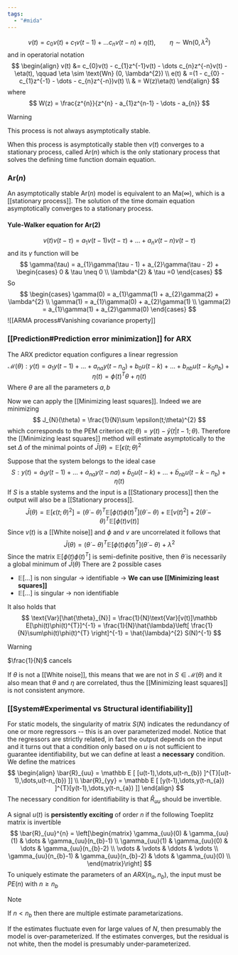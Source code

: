 ```yaml
---
tags:
  - "#mida"
---
```

$$
v(t) = c_{0}v(t) + c_{1}v(t-1) + \dots c_{n}v(t-n) + \eta(t), \qquad \eta \sim \text{Wn} (0, \lambda^{2})
$$
and in operatorial notation
$$
\begin{align}
v(t) &= c_{0}v(t) - c_{1}z^{-1}v(t) - \dots c_{n}z^{-n}v(t) - \eta(t), \qquad \eta \sim \text{Wn} (0, \lambda^{2}) \\
e(t) & =(1 - c_{0} - c_{1}z^{-1} - \dots - c_{n}z^{-n})v(t) \\
	 & = W(z)\eta(t)
\end{align}
$$
where
$$
W(z) = \frac{z^{n}}{z^{n} - a_{1}z^{n-1} - \dots - a_{n}}
$$
>[!warning]
This process is not always asymptotically stable.

When this process is asymptotically stable then $v(t)$ converges to a stationary process, called $\text{Ar}(n)$ which is the only stationary process that solves the defining time function domain equation.
### $\text{Ar}(n)$

An asymptotically stable $\text{Ar}(n)$ model is equivalent to an $\text{Ma}(\infty)$, which is a [[stationary process]]. The solution of the time domain equation asymptotically converges to a stationary process.
#### Yule-Walker equation for $\text{Ar(2)}$
$$
v(t)v(t-\tau) = a_{1}v(t-1)v(t-\tau) + \dots + a_{n}v(t-n)v(t-\tau)
$$
and  its $\gamma$ function will be
$$
\gamma(\tau) = a_{1}\gamma(\tau - 1)  + a_{2}\gamma(\tau - 2) + \begin{cases}
0  & \tau \neq 0 \\
\lambda^{2}  & \tau =0
\end{cases}
$$
So
$$
\begin{cases}
\gamma(0) = a_{1}\gamma(1) + a_{2}\gamma(2) + \lambda^{2} \\
\gamma(1) = a_{1}\gamma(0) + a_{2}\gamma(1) \\
\gamma(2) = a_{1}\gamma(1) + a_{2}\gamma(0)
\end{cases}
$$
![[ARMA process#Vanishing covariance property]]
### [[Prediction#Prediction error minimization]] for ARX

The ARX predictor equation configures a linear regression 
$$
\mathcal  M(\theta): y(t) = a_{1}y(t-1) + \dots + a_{na}y(t-n_{a} ) + b_{0}u(t-k) + \dots + b_{nb}u(t-k_{0}n_{b}) + \eta(t) = \phi(t)^{T}\theta + \eta(t)
$$
Where $\theta$ are all the parameters $a,b$

Now we can apply the [[Minimizing least squares]]. Indeed we are minimizing
$$
J_{N}(\theta) = \frac{1}{N}\sum \epsilon(t;\theta)^{2}
$$
which corresponds to the PEM criterion $\epsilon(t;\theta) = y(t) - \hat{y}(t|t-1;\theta)$. Therefore the [[Minimizing least squares]] method will estimate asymptotically to the set $\Delta$ of the minimal points of $\bar{J}(\theta) = \mathbb E[\epsilon(t;\theta)^{2}$

Suppose that the system belongs to the ideal case
$$
S: y(t) = \dot{a}_{1}y(t-1) + \dots + \dot{a}_{na}y(t-na) + \dot{b}_{0}u(t-k) + \dots + \dot{b}_{nb}u(t - k - n_{b}) + \eta (t)
$$
If $S$ is a stable systems and the input is a [[Stationary process]] then the output will also be a [[Stationary process]].
$$
\bar{J}(\theta) = \mathbb E[\epsilon(t;\theta)^{2}] = (\dot{\theta} - \theta)^{T}\mathbb E[\phi(t)\phi(t)^{T}](\dot{\theta}-\theta) + \mathbb E[v(t)^{2} ] + 2(\dot{\theta}-\theta)^{T}\mathbb  E[\phi(t)v(t) ]
$$
Since $v(t)$ is a [[White noise]] and $\phi$ and $v$ are uncorrelated it follows that
$$
\bar{J}(\theta) = (\dot{\theta} - \theta)^{T}\mathbb E[ \phi(t) \phi(t)^{T}](\dot{\theta} - \theta) + \lambda^{2}
$$
Since the matrix $\mathbb E[\phi(t)\phi(t)^{T}]$ is semi-definite positive, then $\dot{\theta}$ is necessarily a global minimum of $\bar{J}(\theta)$
There are 2 possible cases
- $\mathbb E[\dots]$ is non singular $\to$ identifiable $\to$ **We can use [[Minimizing least squares]]**
- $\mathbb E[\dots]$ is singular $\to$ non identifiable

It also holds that 
$$
\text{Var}[\hat{\theta}_{N}] = \frac{1}{N}\text{Var}[v(t)]\mathbb E[\phi(t)\phi(t)^{T}]^{-1} = \frac{1}{N}\hat{\lambda}\left[ \frac{1}{N}\sum\phi(t)\phi(t)^{T} \right]^{-1} = \hat{\lambda}^{2} S(N)^{-1}
$$
>[!warning]
>$\frac{1}{N}$ cancels

If $\theta$ is not a [[White noise]], this means that we are not in $S\in \mathcal M(\theta)$ and it also mean that $\theta$ and $\eta$ are correlated, thus the [[Minimizing least squares]] is not consistent anymore.
### [[System#Experimental vs Structural identifiability]]

For static models, the singularity of matrix $S(N)$ indicates the redundancy of one or more regressors -- this is an over parameterized model. Notice that the regressors are strictly related, in fact the output depends on the input and it turns out that a condition only based on $u$ is not sufficient to guarantee identifiability, but we can define at least a **necessary** condition. We define the matrices
$$
\begin{align}
\bar{R}_{uu} = \mathbb E [ [u(t-1),\dots,u(t-n_{b}) ]^{T}[u(t-1),\dots,u(t-n_{b}) ]] \\
\bar{R}_{yy} = \mathbb E [ [y(t-1),\dots,y(t-n_{a}) ]^{T}[y(t-1),\dots,y(t-n_{a}) ]] 
\end{align}
$$
The necessary condition for identifiability is that $\bar{R}_{uu}$ should be invertible.

A signal $u(t)$ is **persistently exciting** of order $n$ if the following Toeplitz matrix is invertible
$$
\bar{R}_{uu}^{n} = \left[\begin{matrix}
\gamma_{uu}(0)  & \gamma_{uu}(1)  & \dots  & \gamma_{uu}(n_{b}-1) \\
\gamma_{uu}(1)  & \gamma_{uu}(0)  & \dots  & \gamma_{uu}(n_{b}-2) \\
\vdots  & \vdots  & \ddots  & \vdots \\
\gamma_{uu}(n_{b}-1)  & \gamma_{uu}(n_{b}-2)  & \dots  & \gamma_{uu}(0) \\
\end{matrix}\right]
$$
To uniquely estimate the parameters of an $ARX(n_{a}, n_{b})$, the input must be $PE(n)$ with $n\geq n_{b}$

>[!note]
>If $n<n_{b}$ then there are multiple estimate parametarizations.

If the estimates fluctuate even for large values of $N$, then presumably the model is over-parameterized.
If the estimates converges, but the residual is not white, then the model is presumably under-parameterized.
